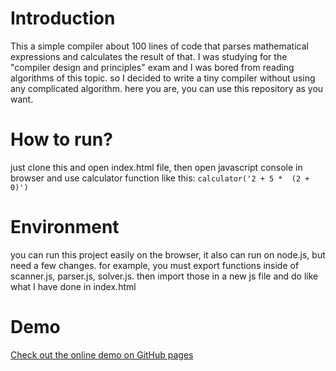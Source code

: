 # Introduction
This a simple compiler about 100 lines of code that parses mathematical expressions and calculates the result of that.
I was studying for the "compiler design and principles" exam and I was bored from reading algorithms of this topic. so I decided to write a tiny compiler without using any complicated algorithm.
here you are, you can use this repository as you want.

# How to run?
just clone this and open index.html file, then open javascript console in browser and use calculator function like this:
```calculator('2 + 5 *  (2 + 0)')```

# Environment
you can run this project easily on the browser, it also can run on node.js, but need a few changes. for example, you must export functions inside of scanner.js, parser.js, solver.js.
then import those in a new js file and do like what I have done in index.html

# Demo
[Check out the online demo on GitHub pages](https://amirkabiri.github.io/simple-compiler/)